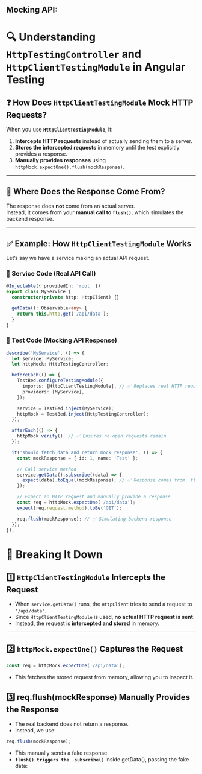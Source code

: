 ## Mocking API:

# 🔍 Understanding `HttpTestingController` and `HttpClientTestingModule` in Angular Testing

## **❓ How Does `HttpClientTestingModule` Mock HTTP Requests?**
When you use **`HttpClientTestingModule`**, it:
1. **Intercepts HTTP requests** instead of actually sending them to a server.
2. **Stores the intercepted requests** in memory until the test explicitly provides a response.
3. **Manually provides responses** using `httpMock.expectOne().flush(mockResponse)`.

---

## **🔹 Where Does the Response Come From?**
The response does **not** come from an actual server.  
Instead, it comes from your **manual call to `flush()`**, which simulates the backend response.

---

## **✅ Example: How `HttpClientTestingModule` Works**
Let’s say we have a service making an actual API request.

### **🔹 Service Code (Real API Call)**
```typescript
@Injectable({ providedIn: 'root' })
export class MyService {
  constructor(private http: HttpClient) {}

  getData(): Observable<any> {
    return this.http.get('/api/data');
  }
}
```
### **🔹 Test Code (Mocking API Response)**


```typescript
describe('MyService', () => {
  let service: MyService;
  let httpMock: HttpTestingController;

  beforeEach(() => {
    TestBed.configureTestingModule({
      imports: [HttpClientTestingModule], // ✅ Replaces real HTTP requests
      providers: [MyService],
    });

    service = TestBed.inject(MyService);
    httpMock = TestBed.inject(HttpTestingController);
  });

  afterEach(() => {
    httpMock.verify(); // ✅ Ensures no open requests remain
  });

  it('should fetch data and return mock response', () => {
    const mockResponse = { id: 1, name: 'Test' };

    // Call service method
    service.getData().subscribe((data) => {
      expect(data).toEqual(mockResponse); // ✅ Response comes from `flush()`
    });

    // Expect an HTTP request and manually provide a response
    const req = httpMock.expectOne('/api/data');
    expect(req.request.method).toBe('GET');

    req.flush(mockResponse); // ✅ Simulating backend response
  });
});
```
# 🔎 Breaking It Down

## 1️⃣ `HttpClientTestingModule` Intercepts the Request  
- When `service.getData()` runs, the `HttpClient` tries to send a request to `'/api/data'`.  
- Since `HttpClientTestingModule` is used, **no actual HTTP request is sent**.  
- Instead, the request is **intercepted and stored** in memory.  

---

## 2️⃣ `httpMock.expectOne()` Captures the Request  
```typescript
const req = httpMock.expectOne('/api/data');
```
- This fetches the stored request from memory, allowing you to inspect it.
## 3️⃣ req.flush(mockResponse) Manually Provides the Response
- The real backend does not return a response.
- Instead, we use:
```typescript
req.flush(mockResponse);
```
- This manually sends a fake response.
- **`flush() triggers the .subscribe()`** inside getData(), passing the fake data: